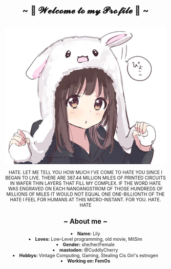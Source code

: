 <body>
  <center>
<h1 align="center">~ 💖 𝓦𝓮𝓵𝓬𝓸𝓶𝓮 𝓽𝓸 𝓶𝔂 𝓟𝓻𝓸𝓯𝓲𝓵𝓮 💖 ~</h1>
<br>
<div align="center">
   <img src="girl.jpg"  />
  </a>
    <br>
  <p>HATE. LET ME TELL YOU HOW MUCH I'VE COME TO HATE YOU SINCE I BEGAN TO LIVE. THERE ARE 387.44 MILLION MILES OF PRINTED CIRCUITS IN WAFER THIN LAYERS THAT FILL MY COMPLEX. IF THE WORD HATE WAS ENGRAVED ON EACH NANOANGSTROM OF THOSE HUNDREDS OF MILLIONS OF MILES IT WOULD NOT EQUAL ONE ONE-BILLIONTH OF THE HATE I FEEL FOR HUMANS AT THIS MICRO-INSTANT. FOR YOU. HATE. HATE</p>

</div>
    <div align="center">
      </div>
<div>
<h2 align="center">  ~ About me ~  </h2>
  <div align="center">
  </div>
<li>
 <b>Name:</b> Lily </li>
<li>
<b>Loves:</b> Low-Level programming, old movie, MilSim
</li>
<li>
<b>Gender:</b> she/her/Female
</li>
<li>
<b>mastodon:</b> @CuddlyCherry
</li>
<li>
<b>Hobbys:</b> Vintage Computing, Gaming, Stealing Cis Girl's estrogen
</li>
<li>
<b>Working on: FemOs
</b> 
</li>
<br><br><br>
</div>
<div>
</p>
